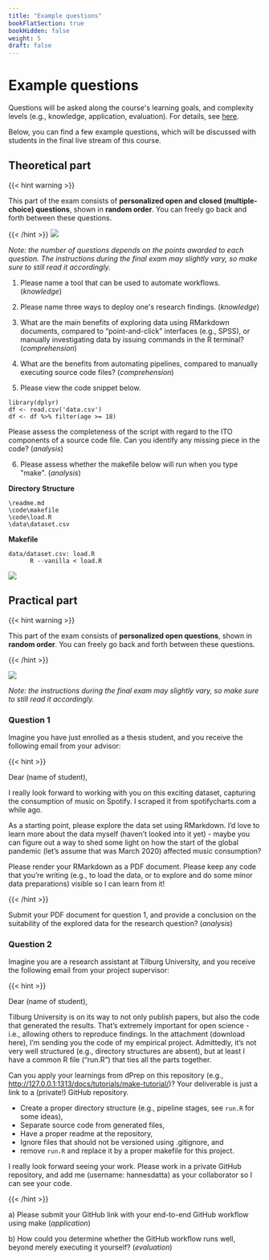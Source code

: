 ```yaml
---
title: "Example questions"
bookFlatSection: true
bookHidden: false
weight: 5
draft: false
---
```


# Example questions

Questions will be asked along the course's learning goals, and complexity levels (e.g., knowledge, application, evaluation). For details, see [here](../exam#content).

Below, you can find a few example questions, which will be discussed with students in the final live stream of this course.


## Theoretical part

{{< hint warning >}}

This part of the exam consists of __personalized open and closed (multiple-choice) questions__, shown in __random order__. You can freely go back and forth between these questions.

{{< /hint >}}
![](../dprep_part1.png)

*Note: the number of questions depends on the points awarded to each question. The instructions during the final exam may slightly vary, so make sure to still read it accordingly.*

1. Please name a tool that can be used to automate workflows. (*knowledge*)

2. Please name three ways to deploy one's research findings. (*knowledge*)

3. What are the main benefits of exploring data using RMarkdown documents, compared to “point-and-click” interfaces (e.g., SPSS), or manually investigating data by issuing commands in the R terminal? (*comprehension*)

4. What are the benefits from automating pipelines, compared to manually executing source code files? (*comprehension*)

5. Please view the code snippet below.

```
library(dplyr)
df <- read.csv('data.csv')
df <- df %>% filter(age >= 18)
```
Please assess the completeness of the script with regard to the ITO components of a source code file. Can you identify any missing piece in the code? (*analysis*)

6. Please assess whether the makefile below will run when you type "make". (*analysis*)

__Directory Structure__
```
\readme.md
\code\makefile
\code\load.R
\data\dataset.csv
```
__Makefile__
```
data/dataset.csv: load.R
      R --vanilla < load.R
```

![](../dprep_overview.png)

## Practical part

{{< hint warning >}}

This part of the exam consists of __personalized open questions__, shown in __random order__. You can freely go back and forth between these questions.

{{< /hint >}}

![](../dprep_part2.png)

*Note: the instructions during the final exam may slightly vary, so make sure to still read it accordingly.*

### Question 1

Imagine you have just enrolled as a thesis student, and you receive the following email from your advisor:

{{< hint >}}

Dear (name of student),

I really look forward to working with you on this exciting dataset, capturing the consumption of music on Spotify. I scraped it from spotifycharts.com a while ago.

As a starting point, please explore the data set using RMarkdown. I’d love to learn more about the data myself (haven’t looked into it yet) - maybe you can figure out a way to shed some light on how the start of the global pandemic (let’s assume that was March 2020) affected music consumption?

Please render your RMarkdown as a PDF document. Please keep any code that you’re writing (e.g., to load the data, or to explore and do some minor data preparations) visible so I can learn from it!

{{< /hint >}}

Submit your PDF document for question 1, and provide a conclusion on the suitability of the explored data for the research question? (*analysis*)

### Question 2

Imagine you are a research assistant at Tilburg University, and you receive the following email from your project supervisor:

{{< hint >}}

Dear (name of student),

Tilburg University is on its way to not only publish papers, but also the code that generated the results. That’s extremely important for open science - i.e., allowing others to reproduce findings. In the attachment (download here), I’m sending you the code of my empirical project. Admittedly, it’s not very well structured (e.g., directory structures are absent), but at least I have a common R file (“run.R”) that ties all the parts together.

Can you apply your learnings from dPrep on this repository (e.g., http://127.0.0.1:1313/docs/tutorials/make-tutorial/)? Your deliverable is just a link to a (private!) GitHub repository.

- Create a proper directory structure (e.g., pipeline stages, see `run.R` for some ideas),
- Separate source code from generated files,
- Have a proper readme at the repository,
- Ignore files that should not be versioned using .gitignore, and
- remove `run.R` and replace it by a proper makefile for this project.

I really look forward seeing your work.  Please work in a private GitHub repository, and add me (username: hannesdatta) as your collaborator so I can see your code.

{{< /hint >}}

a) Please submit your GitHub link with your end-to-end GitHub workflow using make (*application*)

b) How could you determine whether the GitHub workflow runs well, beyond merely executing it yourself? (*evaluation*)


<!--

{{< hint info >}}

__This section is still work-in-progress (i.e., we are still adding examples and add code/data where needed).__

{{< /hint >}}
-->

